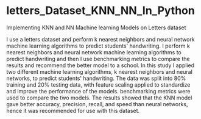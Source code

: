 # letters_Dataset_KNN_NN_In_Python
Implementing KNN and NN Machine learning Models on Letters dataset

I use a letters dataset and perform k nearest neighbors and neural network machine learning algorithms to predict students' handwriting.
I perform k nearest neighbors and neural network machine learning algorithms to predict handwriting and then I use benchmarking metrics 
to compare the results and recommend the better model to a school.
In this study I applied two different machine learning algorithms, k nearest neighbors and neural networks, to predict students' handwriting. 
The data was split into 80% training and 20% testing data, with feature scaling applied to standardize and improve the performance of the models. 
benchmarking metrics were used to compare the two models. The results showed that the KNN model gave better accuracy, precision, recall, and speed 
than neural networks, hence it was recommended for use with this dataset.
